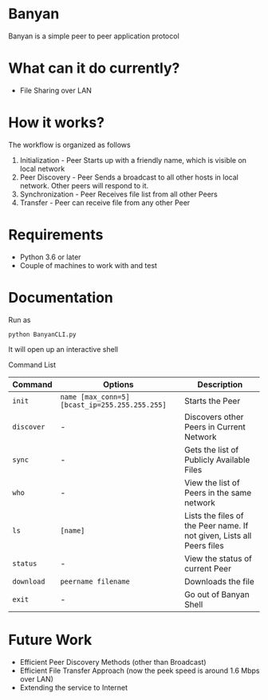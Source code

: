 # Banyan
Banyan is a simple peer to peer application protocol

# What can it do currently?
- File Sharing over LAN

# How it works?
The workflow is organized as follows
1. Initialization - Peer Starts up with a friendly name, which is visible on local network
2. Peer Discovery - Peer Sends a broadcast to all other hosts in local network. Other peers will respond to it.
3. Synchronization - Peer Receives file list from all other Peers
4. Transfer - Peer can receive file from any other Peer

# Requirements
- Python 3.6 or later
- Couple of machines to work with and test

# Documentation

Run as

    python BanyanCLI.py

It will open up an interactive shell

Command List


|Command     | Options | Description |
|------------|---------|-------------|
| `init`       | `name [max_conn=5] [bcast_ip=255.255.255.255]` | Starts the Peer |
| `discover`   | -       | Discovers other Peers in Current Network |
| `sync`       | -       | Gets the list of Publicly Available Files |
| `who`        | -       | View the list of Peers in the same network |
| `ls`         | `[name]`  | Lists the files of the Peer name. If not given, Lists all Peers files|
| `status`     | -       | View the status of current Peer |
| `download`   | `peername filename` | Downloads the file |
| `exit`       | -       | Go out of Banyan Shell |

# Future Work
- Efficient Peer Discovery Methods (other than Broadcast)
- Efficient File Transfer Approach (now the peek speed is around 1.6 Mbps over LAN)
- Extending the service to Internet


